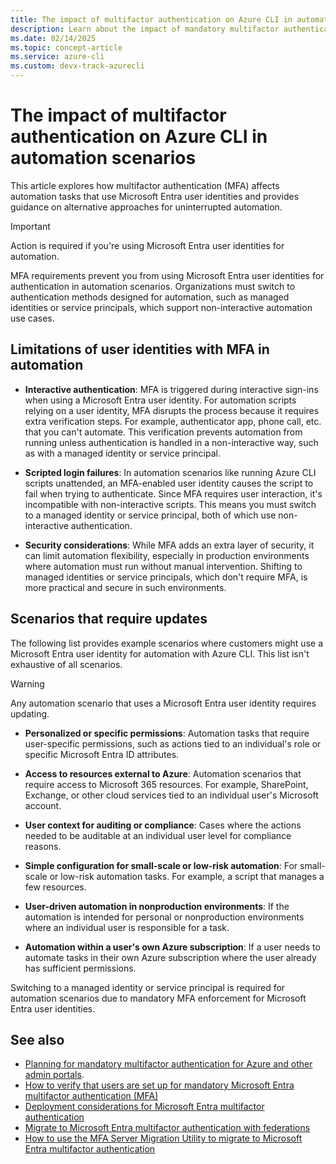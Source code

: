 ```yaml
---
title: The impact of multifactor authentication on Azure CLI in automation scenarios
description: Learn about the impact of mandatory multifactor authentication enforcement on Azure CLI in automation scenarios
ms.date: 02/14/2025
ms.topic: concept-article
ms.service: azure-cli
ms.custom: devx-track-azurecli
---
```

# The impact of multifactor authentication on Azure CLI in automation scenarios

This article explores how multifactor authentication (MFA) affects automation tasks that use
Microsoft Entra user identities and provides guidance on alternative approaches for uninterrupted
automation.

> [!IMPORTANT]
> Action is required if you're using Microsoft Entra user identities for automation.

MFA requirements prevent you from using Microsoft Entra user identities for authentication in
automation scenarios. Organizations must switch to authentication methods designed for automation,
such as managed identities or service principals, which support non-interactive automation use
cases.

## Limitations of user identities with MFA in automation

- **Interactive authentication**: MFA is triggered during interactive sign-ins when using a
  Microsoft Entra user identity. For automation scripts relying on a user identity, MFA disrupts the
  process because it requires extra verification steps. For example, authenticator app, phone call,
  etc. that you can't automate. This verification prevents automation from running unless
  authentication is handled in a non-interactive way, such as with a managed identity or service
  principal.

- **Scripted login failures**: In automation scenarios like running Azure CLI scripts
  unattended, an MFA-enabled user identity causes the script to fail when trying to authenticate.
  Since MFA requires user interaction, it's incompatible with non-interactive scripts. This means
  you must switch to a managed identity or service principal, both of which use non-interactive
  authentication.

- **Security considerations**: While MFA adds an extra layer of security, it can limit automation
  flexibility, especially in production environments where automation must run without manual
  intervention. Shifting to managed identities or service principals, which don't require MFA, is
  more practical and secure in such environments.

## Scenarios that require updates

The following list provides example scenarios where customers might use a Microsoft Entra user
identity for automation with Azure CLI. This list isn't exhaustive of all scenarios.

> [!WARNING]
> Any automation scenario that uses a Microsoft Entra user identity requires updating.

- **Personalized or specific permissions**: Automation tasks that require user-specific permissions,
  such as actions tied to an individual's role or specific Microsoft Entra ID attributes.

- **Access to resources external to Azure**: Automation scenarios that require access to Microsoft
  365 resources. For example, SharePoint, Exchange, or other cloud services tied to an individual
  user's Microsoft account.

- **User context for auditing or compliance**: Cases where the actions needed to be auditable at an
  individual user level for compliance reasons.

- **Simple configuration for small-scale or low-risk automation**: For small-scale or low-risk
  automation tasks. For example, a script that manages a few resources.

- **User-driven automation in nonproduction environments**: If the automation is intended for
  personal or nonproduction environments where an individual user is responsible for a task.

- **Automation within a user's own Azure subscription**: If a user needs to automate tasks in their
  own Azure subscription where the user already has sufficient permissions.

Switching to a managed identity or service principal is required for automation scenarios due to
mandatory MFA enforcement for Microsoft Entra user identities.

## See also

- [Planning for mandatory multifactor authentication for Azure and other admin portals](/entra/identity/authentication/concept-mandatory-multifactor-authentication).
- [How to verify that users are set up for mandatory Microsoft Entra multifactor authentication (MFA)](/entra/identity/authentication/how-to-mandatory-multifactor-authentication)
- [Deployment considerations for Microsoft Entra multifactor authentication](/entra/identity/authentication/howto-mfa-getstarted)
- [Migrate to Microsoft Entra multifactor authentication with federations](/entra/identity/authentication/how-to-migrate-mfa-server-to-mfa-with-federation)
- [How to use the MFA Server Migration Utility to migrate to Microsoft Entra multifactor authentication](/entra/identity/authentication/how-to-mfa-server-migration-utility)
